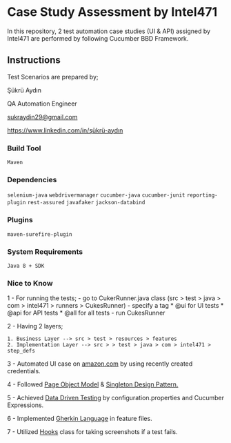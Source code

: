 # Case Study Assessment by Intel471

In this repository, 2 test automation case studies (UI & API) assigned by Intel471 are performed by following Cucumber BBD Framework.  

## Instructions
Test Scenarios are prepared by;

Şükrü Aydın

QA Automation Engineer

sukraydin29@gmail.com

https://www.linkedin.com/in/şükrü-aydın

### Build Tool
```Maven```

### Dependencies
```selenium-java```
```webdrivermanager```
```cucumber-java```
```cucumber-junit```
```reporting-plugin```
```rest-assured```
```javafaker```
```jackson-databind```

### Plugins
```maven-surefire-plugin```

### System Requirements
```Java 8 + SDK```

### Nice to Know
1 - For running the tests;
        - go to CukerRunner.java class (src > test > java > com > intel471 > runners > CukesRunner)
        - specify a tag
                * @ui for UI tests
                * @api for API tests
                * @all for all tests
        - run CukesRunner
    
2 - Having 2 layers;

    1. Business Layer --> src > test > resources > features
    2. Implementation Layer --> src > > test > java > com > intel471 > step_defs
3 - Automated UI case on <ins>amazon.com</ins> by using recently created credentials.

4 - Followed  <ins>Page Object Model</ins> & <ins>Singleton Design Pattern.</ins>

5 - Achieved <ins>Data Driven Testing</ins> by configuration.properties and Cucumber Expressions.

6 - Implemented <ins>Gherkin Language</ins> in feature files.

7 - Utilized <ins>Hooks</ins> class for taking screenshots if a test fails.


